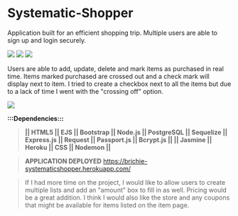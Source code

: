 # Systematic-Shopper

Application built for an efficient shopping trip. Multiple users are able to sign up and login securely.

<img src="https://user-images.githubusercontent.com/38385789/55898983-99707d00-5b78-11e9-9b1c-b9c219188f5b.png">
<img src="https://user-images.githubusercontent.com/38385789/55899197-14399800-5b79-11e9-9afb-d0a6511edb08.png">
<img src="https://user-images.githubusercontent.com/38385789/55899120-e94f4400-5b78-11e9-9e82-07e9ed6ff0fb.png">


Users are able to add, update, delete and mark items as purchased in real time. Items marked purchased are crossed out and a check mark will display next to item. I tried to create a checkbox next to all the items but due to a lack of time I went with the "crossing off" option.  

<img src="https://user-images.githubusercontent.com/38385789/55899563-f7ea2b00-5b79-11e9-87b6-0fad85182c1a.png">

**:::Dependencies:::**

> **|| HTML5 || EJS || Bootstrap || Node.js || PostgreSQL || Sequelize || Express.js || Request || Passport.js || Bcrypt.js || || Jasmine || Heroku || CSS || Nodemon ||**

> **APPLICATION DEPLOYED**
https://brichie-systematicshopper.herokuapp.com/

>If I had more time on the project, I would like to allow users to create multiple lists and add an "amount" box to fill in as well.  Pricing would be a great addition. I think I would also like the store and any coupons that might be available for items listed on the item page.  
